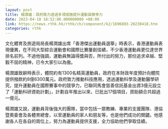 ```yaml
---
layout: post
title: 楊潤雄：政府致力透過多項措施提升運動員競爭力
date: 2023-04-18 18:52:06.000000000 +08:00
link: https://news.rthk.hk/rthk/ch/component/k2/1696803-20230418.htm
categories: rthk
---
```


文化體育及旅遊局局長楊潤雄出席「香港傑出運動員選舉」時表示，香港運動員表現優異，在不同大型綜合運動會和國際比賽屢創佳績，不少香港運動員更位達世界排名前列。不過他強調，運動員無論得獎與否，所付出的努力，那份追求卓越、堅毅不屈的精神，已令大家引以為傲。

楊潤雄致辭時表示，體院約有1300名精英運動員，政府在本財政年度預計向體院提供撥款約8億6300萬元。政府致力推動科技應用，透過運動科學及運動醫學研究，提升運動員在國際賽事中的競爭力，已聯同馬會慈善信託基金出資3億元設立了「運動科研資助計劃」，計劃自年推出以來，已批出17個項目，資助額合共超過一億元。

楊潤雄又說，運動員背後強大的團隊，當中包括一眾教練、專業的支援團隊、港協暨奧委會及各體育總會，以至運動員的家人和朋友等，也是他們成功的關鍵。他感謝各人在各自的崗位上，努力為運動員提供支援，全力協助他們爭取佳績。
